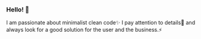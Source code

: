 ### Hello! 👋

 I am passionate about minimalist clean code✨ I pay attention to details🔭 and always look for a good solution for the user and the business.⚡
